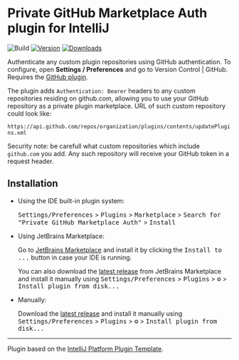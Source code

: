 # Private GitHub Marketplace Auth plugin for IntelliJ

![Build](https://github.com/OpenGrabeso/intellij-private-plugin-auth/workflows/Build/badge.svg)
[![Version](https://img.shields.io/jetbrains/plugin/v/26328.svg)](https://plugins.jetbrains.com/plugin/26328)
[![Downloads](https://img.shields.io/jetbrains/plugin/d/26328.svg)](https://plugins.jetbrains.com/plugin/26328)

<!-- Plugin description -->
Authenticate any custom plugin repositories using GitHub authentication.
To configure, open **Settings / Preferences** and go to Version Control | GitHub.
Requires the [GitHub plugin](https://plugins.jetbrains.com/plugin/13115-github).

The plugin adds `Authentication: Bearer` headers to any custom repositories residing on github.com, allowing you to use
your GitHub repository as a private plugin marketplace. URL of such custom repository could look like:

`https://api.github.com/repos/organization/plugins/contents/updatePlugins.xml`

Security note: be carefull what custom repositories which include `github.com` you add. Any such repository will receive your GitHub token in a request header.

<!-- Plugin description end -->

## Installation

- Using the IDE built-in plugin system:
  
  <kbd>Settings/Preferences</kbd> > <kbd>Plugins</kbd> > <kbd>Marketplace</kbd> > <kbd>Search for "Private GitHub Marketplace Auth"</kbd> >
  <kbd>Install</kbd>
  
- Using JetBrains Marketplace:

  Go to [JetBrains Marketplace](https://plugins.jetbrains.com/plugin/26328) and install it by clicking the <kbd>Install to ...</kbd> button in case your IDE is running.

  You can also download the [latest release](https://plugins.jetbrains.com/plugin/26328/versions) from JetBrains Marketplace and install it manually using
  <kbd>Settings/Preferences</kbd> > <kbd>Plugins</kbd> > <kbd>⚙️</kbd> > <kbd>Install plugin from disk...</kbd>

- Manually:

  Download the [latest release](https://github.com/OpenGrabeso/intellij-private-plugin-auth/releases/latest) and install it manually using
  <kbd>Settings/Preferences</kbd> > <kbd>Plugins</kbd> > <kbd>⚙️</kbd> > <kbd>Install plugin from disk...</kbd>


---
Plugin based on the [IntelliJ Platform Plugin Template][template].

[template]: https://github.com/JetBrains/intellij-platform-plugin-template
[docs:plugin-description]: https://plugins.jetbrains.com/docs/intellij/plugin-user-experience.html#plugin-description-and-presentation
